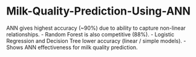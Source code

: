 # Milk-Quality-Prediction-Using-ANN
ANN gives highest accuracy (~90%) due to ability to capture non-linear relationships. - Random Forest is also competitive (88%). - Logistic Regression and Decision Tree lower accuracy (linear / simple models). - Shows ANN effectiveness for milk quality prediction.
